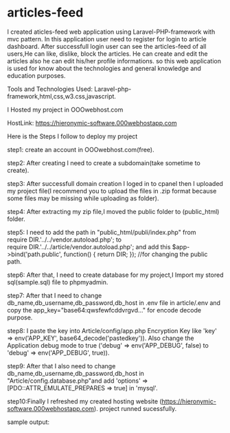 # articles-feed
I created aticles-feed web application using Laravel-PHP-framework with mvc pattern. 
In this application user need to register for login to article dashboard. 
After successfull login user can see the articles-feed of all users,He can like, dislike, block the articles. He can create and edit the articles also he can edit his/her profile informations.
so this web application is used for know about the technologies and general knowledge and education purposes.

Tools and Technologies Used: Laravel-php-framework,html,css,w3.css,javascript.

I Hosted my project in OOOwebhost.com 

HostLink: https://hieronymic-software.000webhostapp.com

Here is the Steps I follow to deploy my project

step1: create an account in OOOwebhost.com(free).

step2: After creating I need to create a subdomain(take sometime to create).

step3: After successfull domain creation I loged in to cpanel then I uploaded my project file(I recommend you to upload the files in .zip format because some files may be missing while uploading as folder).

step4: After extracting my zip file,I moved the public folder to (public_html) folder.

step5: I need to add the path in "public_html/publi/index.php" from require DIR.'../../vendor.autoload.php'; to require DIR.'../../article/vendor.autoload.php'; and add this $app->bind('path.public', function() { return DIR; }); //for changing the public path.

step6: After that, I need to create database for my project,I Import my stored sql(sample.sql) file to phpmyadmin.

step7: After that I need to change db_name,db_username,db_password,db_host in .env file in article/.env and copy the app_key="base64:qwsfewfcddvrgvd..." for encode decode purpose.

step8: I paste the key into Article/config/app.php Encryption Key like 'key' => env('APP_KEY', base64_decode('pastedkey')).
Also change the Application debug mode to true ('debug' => env('APP_DEBUG', false) to 'debug' => env('APP_DEBUG', true)).

step9: After that I also need to change db_name,db_username,db_password,db_host in "Article/config.database.php"and add 'options' => [PDO::ATTR_EMULATE_PREPARES => true] in 'mysql'.

step10:Finally I refreshed my created hosting website (https://hieronymic-software.000webhostapp.com). project runned sucessfully.

sample output:

